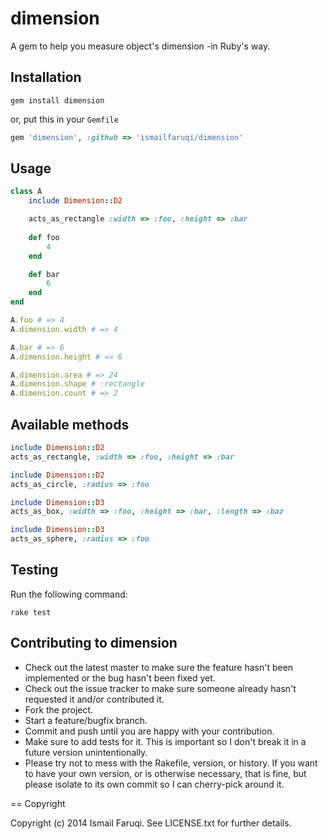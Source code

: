 dimension
=========

A gem to help you measure object's dimension -in Ruby's way.

Installation
------------

```
gem install dimension
```

or, put this in your `Gemfile`

```ruby
gem 'dimension', :github => 'ismailfaruqi/dimension'
```

Usage
-----

```ruby
class A
	include Dimension::D2

	acts_as_rectangle :width => :foo, :height => :bar
	
	def foo
		4
	end

	def bar
		6
	end
end

A.foo # => 4
A.dimension.width # => 4

A.bar # => 6
A.dimension.height # => 6

A.dimension.area # => 24
A.dimension.shape # :rectangle
A.dimension.count # => 2

```

Available methods
-----------------

```ruby 
include Dimension::D2
acts_as_rectangle, :width => :foo, :height => :bar
```

```ruby 
include Dimension::D2
acts_as_circle, :radius => :foo
```

```ruby 
include Dimension::D3
acts_as_box, :width => :foo, :height => :bar, :length => :baz
```

```ruby 
include Dimension::D3
acts_as_sphere, :radius => :foo
```


Testing
-------

Run the following command:
```
rake test
```


Contributing to dimension
-------------------------
 
* Check out the latest master to make sure the feature hasn't been implemented or the bug hasn't been fixed yet.
* Check out the issue tracker to make sure someone already hasn't requested it and/or contributed it.
* Fork the project.
* Start a feature/bugfix branch.
* Commit and push until you are happy with your contribution.
* Make sure to add tests for it. This is important so I don't break it in a future version unintentionally.
* Please try not to mess with the Rakefile, version, or history. If you want to have your own version, or is otherwise necessary, that is fine, but please isolate to its own commit so I can cherry-pick around it.

== Copyright

Copyright (c) 2014 Ismail Faruqi. See LICENSE.txt for
further details.

